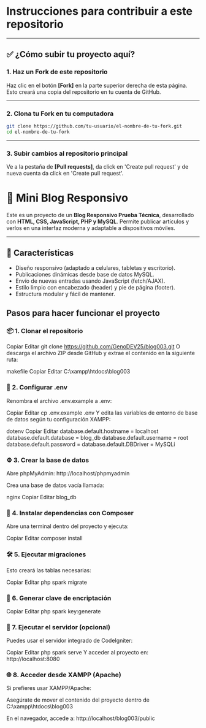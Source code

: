 # Instrucciones para contribuir a este repositorio

---

## :white_check_mark: ¿Cómo subir tu proyecto aquí?

### 1. Haz un Fork de este repositorio

Haz clic en el botón **[Fork]** en la parte superior derecha de esta página.  
Esto creará una copia del repositorio en tu cuenta de GitHub.

---

### 2. Clona tu Fork en tu computadora

```bash
git clone https://github.com/tu-usuario/el-nombre-de-tu-fork.git
cd el-nombre-de-tu-fork
```
---

### 3. Subir cambios al repositorio principal

Ve a la pestaña de **[Pull requests]**, da click en 'Create pull request' y de nueva cuenta da click en 'Create pull request'.

# 📝 Mini Blog Responsivo

Este es un proyecto de un **Blog Responsivo Prueba Técnica**, desarrollado con **HTML, CSS, JavaScript, PHP y MySQL**. Permite publicar artículos y verlos en una interfaz moderna y adaptable a dispositivos móviles.

---

## 🚀 Características

- Diseño responsivo (adaptado a celulares, tabletas y escritorio).
- Publicaciones dinámicas desde base de datos MySQL.
- Envío de nuevas entradas usando JavaScript (fetch/AJAX).
- Estilo limpio con encabezado (header) y pie de página (footer).
- Estructura modular y fácil de mantener.

## Pasos para hacer funcionar el proyecto

### 📦 1. Clonar el repositorio

Copiar
Editar
git clone https://github.com/GenoDEV25/blog003.git
O descarga el archivo ZIP desde GitHub y extrae el contenido en la siguiente ruta:

makefile
Copiar
Editar
C:\xampp\htdocs\blog003

### 📁 2. Configurar .env
Renombra el archivo .env.example a .env:


Copiar
Editar
cp .env.example .env
Y edita las variables de entorno de base de datos según tu configuración XAMPP:

dotenv
Copiar
Editar
database.default.hostname = localhost
database.default.database = blog_db
database.default.username = root
database.default.password =
database.default.DBDriver = MySQLi

### ⚙️ 3. Crear la base de datos
Abre phpMyAdmin:
http://localhost/phpmyadmin

Crea una base de datos vacía llamada:

nginx
Copiar
Editar
blog_db

### 🧱 4. Instalar dependencias con Composer
Abre una terminal dentro del proyecto y ejecuta:


Copiar
Editar
composer install

### 🛠 5. Ejecutar migraciones
Esto creará las tablas necesarias:


Copiar
Editar
php spark migrate

### 🔐 6. Generar clave de encriptación

Copiar
Editar
php spark key:generate

### 🚀 7. Ejecutar el servidor (opcional)
Puedes usar el servidor integrado de CodeIgniter:


Copiar
Editar
php spark serve
Y acceder al proyecto en:
http://localhost:8080

### 🌐 8. Acceder desde XAMPP (Apache)
Si prefieres usar XAMPP/Apache:

Asegúrate de mover el contenido del proyecto dentro de C:\xampp\htdocs\blog003

En el navegador, accede a:
http://localhost/blog003/public

